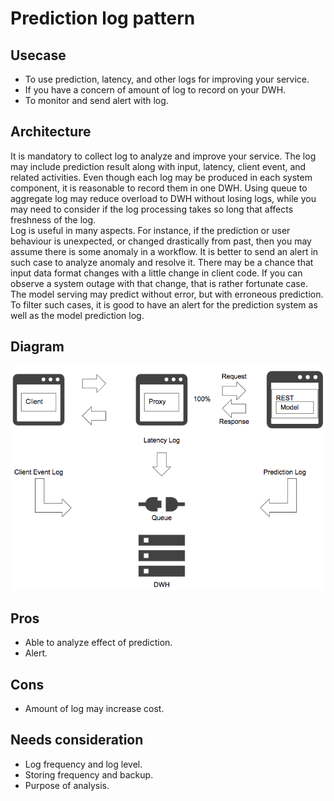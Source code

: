 # Prediction log pattern

## Usecase
- To use prediction, latency, and other logs for improving your service.
- If you have a concern of amount of log to record on your DWH.
- To monitor and send alert with log.

## Architecture
It is mandatory to collect log to analyze and improve your service. The log may include prediction result along with input, latency, client event, and related activities. Even though each log may be produced in each system component, it is reasonable to record them in one DWH. Using queue to aggregate log may reduce overload to DWH without losing logs, while you may need to consider if the log processing takes so long that affects freshness of the log.<br>
Log is useful in many aspects. For instance, if the prediction or user behaviour is unexpected, or changed drastically from past, then you may assume there is some anomaly in a workflow. It is better to send an alert in such case to analyze anomaly and resolve it. There may be a chance that input data format changes with a little change in client code. If you can observe a system outage with that change, that is rather fortunate case. The model serving may predict without error, but with erroneous prediction. To filter such cases, it is good to have an alert for the prediction system as well as the model prediction log.


## Diagram
![diagram](diagram.png)


## Pros
- Able to analyze effect of prediction.
- Alert.

## Cons
- Amount of log may increase cost.

## Needs consideration
- Log frequency and log level.
- Storing frequency and backup.
- Purpose of analysis.